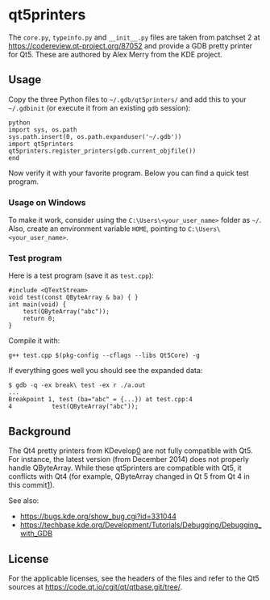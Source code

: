 # qt5printers
The `core.py`, `typeinfo.py` and `__init__.py` files are taken from patchset 2
at https://codereview.qt-project.org/87052 and provide a GDB pretty printer for
Qt5. These are authored by Alex Merry from the KDE project.

## Usage
Copy the three Python files to `~/.gdb/qt5printers/` and add this to your
`~/.gdbinit` (or execute it from an existing `gdb` session):


    python
    import sys, os.path
    sys.path.insert(0, os.path.expanduser('~/.gdb'))
    import qt5printers
    qt5printers.register_printers(gdb.current_objfile())
    end

Now verify it with your favorite program. Below you can find a quick test
program.

### Usage on Windows
To make it work, consider using the `C:\Users\<your_user_name>` folder as `~/`. Also, create an environment variable `HOME`, pointing to `C:\Users\<your_user_name>`.

### Test program
Here is a test program (save it as `test.cpp`):

    #include <QTextStream>
    void test(const QByteArray & ba) { }
    int main(void) {
        test(QByteArray("abc"));
        return 0;
    }

Compile it with:

    g++ test.cpp $(pkg-config --cflags --libs Qt5Core) -g

If everything goes well you should see the expanded data:

    $ gdb -q -ex break\ test -ex r ./a.out
    ...
    Breakpoint 1, test (ba="abc" = {...}) at test.cpp:4
    4           test(QByteArray("abc"));

## Background
The Qt4 pretty printers from KDevelop[0] are not fully compatible with Qt5. For
instance, the latest version (from December 2014) does not properly handle
QByteArray. While these qt5printers are compatible with Qt5, it conflicts with
Qt4 (for example, QByteArray changed in Qt 5 from Qt 4 in this commit[1]).

See also:

 - https://bugs.kde.org/show_bug.cgi?id=331044
 - https://techbase.kde.org/Development/Tutorials/Debugging/Debugging_with_GDB


## License
For the applicable licenses, see the headers of the files and refer to the Qt5
sources at https://code.qt.io/cgit/qt/qtbase.git/tree/.

 [0]: https://projects.kde.org/projects/extragear/kdevelop/kdevelop/repository/revisions/master/show/debuggers/gdb/printers
 [1]: https://code.qt.io/cgit/qt/qtbase.git/commit/src/corelib/tools/qbytearray.h?id=ad35a41739c8e1fb6db62ed37b764448b2e59ece
